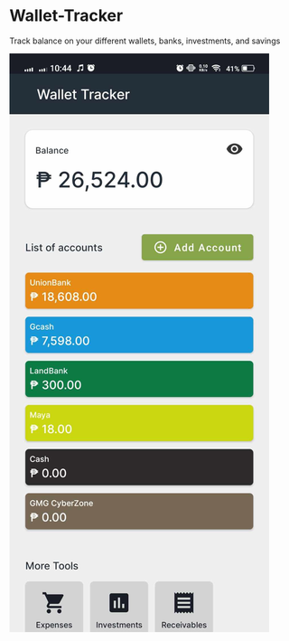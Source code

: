 # Wallet-Tracker
Track balance on your different wallets, banks, investments, and savings

<img src="https://github.com/mathewGlenn/Wallet-Tracker/blob/master/385529692_6660103574038357_7636477352354403900_n (1).jpg">

